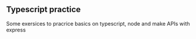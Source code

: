 ## Typescript practice

Some exersices to pracrice basics on typescript, node and make APIs with express